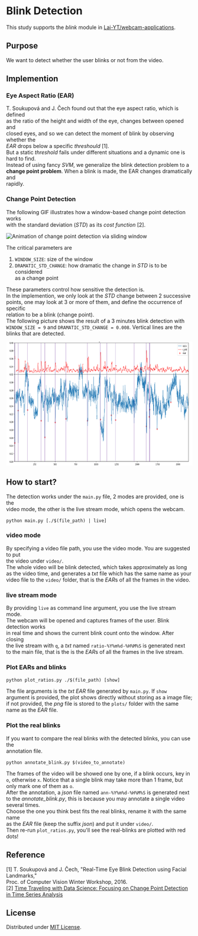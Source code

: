 # Blink Detection

This study supports the *blink* module in [Lai-YT/webcam-applications](https://github.com/Lai-YT/webcam-applications).

## Purpose

We want to detect whether the user blinks or not from the video.

## Implemention

### Eye Aspect Ratio (EAR)

T. Soukupová and J. Čech found out that the eye aspect ratio, which is defined \
as the ratio of the height and width of the eye, changes between opened and \
closed eyes, and so we can detect the moment of blink by observing whether the \
*EAR* drops below a specific *threshould* [1]. \
But a static *threshold* fails under different situations and a dynamic one is \
hard to find. \
Instead of using fancy *SVM*, we generalize the blink detection problem to a \
**change point problem**. When a blink is made, the EAR changes dramatically and \
rapidly.

### Change Point Detection

The following GIF illustrates how a window-based change point detection works \
with the standard deviation (*STD*) as its *cost function* [2].

![Animation of change point detection via sliding window](https://www.iese.fraunhofer.de/blog/wp-content/uploads/2021/08/illustration_of_change_point_detectopn_via_sliding-window.gif)

The critical parameters are

1. `WINDOW_SIZE`: size of the window
1. `DRAMATIC_STD_CHANGE`: how dramatic the change in *STD* is to be considered \
as a change point

These parameters control how sensitive the detection is. \
In the implemention, we only look at the *STD* change between 2 successive \
points, one may look at 3 or more of them, and define the occurrence of specific \
relation to be a blink (change point). \
The following picture shows the result of a 3 minutes blink detection with \
`WINDOW_SIZE = 9` and `DRAMATIC_STD_CHANGE = 0.008`. Vertical lines are the \
blinks that are detected.

<img src="./blink_detection_with_change_point_detection.png" alt="blink detection with change point detection" width="700" height="335">

## How to start?

The detection works under the `main.py` file, 2 modes are provided, one is the \
video mode, the other is the live stream mode, which opens the webcam.

```
python main.py [./$(file_path) | live]
```

### video mode

By specifying a video file path, you use the video mode. You are suggested to put \
the video under `video/`. \
The whole video will be blink detected, which takes approximately as long \
as the video time, and generates a *txt* file which has the same name as your \
video file to the `video/` folder, that is the *EAR*s of all the frames in the video.

### live stream mode

By providing `live` as command line argument, you use the live stream mode. \
The webcam will be opened and captures frames of the user. Blink detection works \
in real time and shows the current blink count onto the window. After closing \
the live stream with `q`, a *txt* named `ratio-%Y%m%d-%H%M%S` is generated next \
to the main file, that is the is the *EAR*s of all the frames in the live stream.

### Plot EARs and blinks

```
python plot_ratios.py ./$(file_path) [show]
```

The file arguments is the *txt* *EAR* file generated by `main.py`. If `show` \
argument is provided, the plot shows directly without storing as a image file; \
if not provided, the *png* file is stored to the `plots/` folder with the same \
name as the *EAR* file.

### Plot the real blinks

If you want to compare the real blinks with the detected blinks, you can use the \
annotation file.

```
python annotate_blink.py $(video_to_annotate)
```

The frames of the video will be showed one by one, if a blink occurs, key in \
`o`, otherwise `x`. Notice that a single blink may take more than 1 frame, but \
only mark one of them as `o`. \
After the annotation, a *json* file named `ann-%Y%m%d-%H%M%S` is generated next \
to the *annotate_blink.py*, this is because you may annotate a single video \
several times. \
Choose the one you think best fits the real blinks, rename it with the same name \
as the *EAR* file (keep the suffix *json*) and put it under `video/`. \
Then re-run `plot_ratios.py`, you'll see the real-blinks are plotted with red dots!

## Reference

[1] T. Soukupová and J. Čech, "Real-Time Eye Blink Detection using Facial Landmarks," \
Proc. of Computer Vision Winter Workshop, 2016. \
[2] [Time Traveling with Data Science: Focusing on Change Point Detection in Time Series Analysis](https://www.iese.fraunhofer.de/blog/change-point-detection/)

## License

Distributed under [MIT License](./LICENSE).
